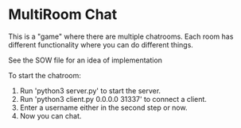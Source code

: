 # MultiRoom Chat
This is a "game" where there are multiple chatrooms.  Each room has different functionality where you can do different things.  

See the SOW file for an idea of implementation

To start the chatroom:
1. Run 'python3 server.py' to start the server.
2. Run 'python3 client.py 0.0.0.0 31337' to connect a client.
3. Enter a username either in the second step or now.
4. Now you can chat.